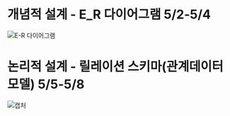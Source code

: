 # 개념적 설계 - E_R 다이어그램 5/2-5/4
![E-R 다이어그램](https://user-images.githubusercontent.com/79950254/117562248-6b9fee80-b0d8-11eb-966f-2ca63ce0fd77.png)
# 논리적 설계 - 릴레이션 스키마(관계데이터모델) 5/5-5/8
![캡처](https://user-images.githubusercontent.com/79950254/117247900-08b11c00-ae7a-11eb-979b-a675727f9ef3.PNG)

